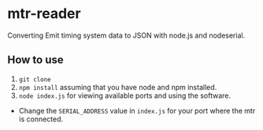 # mtr-reader

Converting Emit timing system data to JSON with node.js and nodeserial.

## How to use
1. `git clone`
2. `npm install` assuming that you have node and npm installed.
3. `node index.js` for viewing available ports and using the software.
  * Change the `SERIAL_ADDRESS` value in `index.js` for your port where the mtr is connected.
